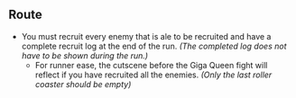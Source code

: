 ## **Route**
* You must recruit every enemy that is ale to be recruited and have a complete recruit log at the end of the run. *(The completed log does not have to be shown during the run.)*
    - For runner ease, the cutscene before the Giga Queen fight will reflect if you have recruited all the enemies. *(Only the last roller coaster should be empty)*